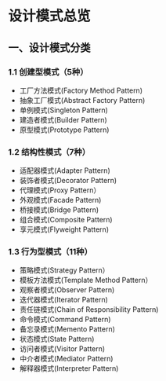 # 设计模式总览

## 一、设计模式分类

### 1.1 创建型模式（5种）

* 工厂方法模式(Factory Method Pattern)
* 抽象工厂模式(Abstract Factory Pattern)
* 单例模式(Singleton Pattern)
* 建造者模式(Builder Pattern)
* 原型模式(Prototype Pattern)

### 1.2 结构性模式（7种）

* 适配器模式(Adapter Pattern)
* 装饰者模式(Decorator Pattern)
* 代理模式(Proxy Pattern）
* 外观模式(Facade Pattern)
* 桥接模式(Bridge Pattern)
* 组合模式(Composite Pattern)
* 享元模式(Flyweight Pattern)

### 1.3 行为型模式（11种）

* 策略模式(Strategy Pattern）
* 模板方法模式(Template Method Pattern） 
* 观察者模式(Observer Pattern)
* 迭代器模式(Iterator Pattern)
* 责任链模式(Chain of Responsibility Pattern)
* 命令模式(Command Pattern)
* 备忘录模式(Memento Pattern)
* 状态模式(State Pattern)
* 访问者模式(Visitor Pattern)
* 中介者模式(Mediator Pattern)
* 解释器模式(Interpreter Pattern)